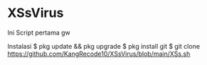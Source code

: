 # XSsVirus
Ini Script pertama gw

Instalasi
$ pkg update && pkg upgrade
$ pkg install git
$ git clone https://github.com/KangRecode10/XSsVirus/blob/main/XSs.sh
